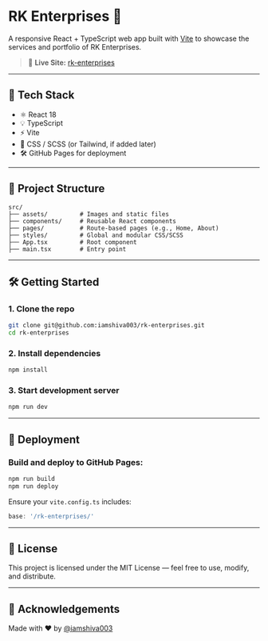 
# RK Enterprises 🏢

A responsive React + TypeScript web app built with [Vite](https://vitejs.dev/) to showcase the services and portfolio of RK Enterprises.

> 🔗 **Live Site:** [rk-enterprises](https://iamshiva003.github.io/rk-enterprises/)

---

## 🚀 Tech Stack

- ⚛️ React 18
- 💡 TypeScript
- ⚡ Vite
- 🎨 CSS / SCSS (or Tailwind, if added later)
- 🛠️ GitHub Pages for deployment

---

## 📁 Project Structure

```
src/
├── assets/         # Images and static files
├── components/     # Reusable React components
├── pages/          # Route-based pages (e.g., Home, About)
├── styles/         # Global and modular CSS/SCSS
├── App.tsx         # Root component
├── main.tsx        # Entry point
```

---

## 🛠️ Getting Started

### 1. Clone the repo
```bash
git clone git@github.com:iamshiva003/rk-enterprises.git
cd rk-enterprises
```

### 2. Install dependencies
```bash
npm install
```

### 3. Start development server
```bash
npm run dev
```

---

## 🚀 Deployment

### Build and deploy to GitHub Pages:

```bash
npm run build
npm run deploy
```

Ensure your `vite.config.ts` includes:

```ts
base: '/rk-enterprises/'
```

---

## 🧾 License

This project is licensed under the MIT License — feel free to use, modify, and distribute.

---

## 🙌 Acknowledgements

Made with ❤️ by [@iamshiva003](https://github.com/iamshiva003)

